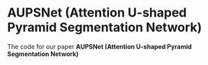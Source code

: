 # AUPSNet (Attention U-shaped Pyramid Segmentation Network)

The code for our paper **AUPSNet (Attention U-shaped Pyramid Segmentation Network)** 


